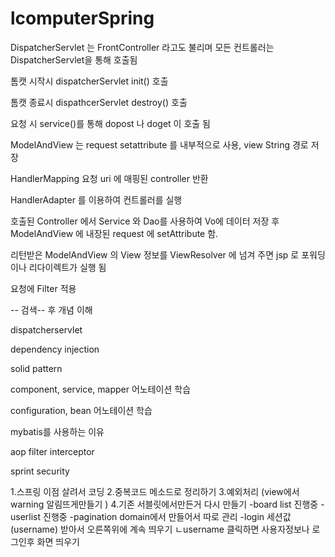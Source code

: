# lcomputerSpring
DispatcherServlet 는 FrontController 라고도 불리며 모든 컨트롤러는 DispatcherServlet을 통해 호출됨

톰캣 시작시 dispatcherServlet init() 호출

톰캣 종료시 dispathcerServlet destroy() 호출

요청 시 service()를 통해 dopost 나 doget 이 호출 됨

ModelAndView 는 request setattribute 를 내부적으로 사용, view String 경로 저장

HandlerMapping 요청 uri 에 매핑된 controller 반환

HandlerAdapter 를 이용하여 컨트롤러를 실행

호출된 Controller 에서 Service 와 Dao를 사용하여 Vo에 데이터 저장 후 ModelAndView 에 내장된 request 에 setAttribute 함.

리턴받은 ModelAndView 의 View 정보를 ViewResolver 에 넘겨 주면 jsp 로 포워딩이나 리다이렉트가 실행 됨

요청에 Filter 적용


-- 검색-- 후 개념 이해 

dispatcherservlet

dependency injection

solid pattern

component, service, mapper 어노테이션 학습

configuration, bean 어노테이션 학습

mybatis를 사용하는 이유

aop filter interceptor

sprint security




1.스프링 이점 살려서 코딩 
2.중복코드 메소드로 정리하기 
3.예외처리 (view에서 warning 알림뜨게만들기 ) 
4.기존 서블릿에서만든거 다시 만들기 
-board list 진행중 
-userlist 진행중
-pagination  domain에서 만들어서 따로 관리 
-login 세션값(username) 받아서 오른쪽위에 계속 띄우기 
 ㄴusername 클릭하면 사용자정보나 로그인후 화면 띄우기 
